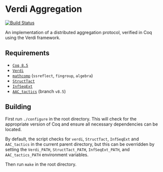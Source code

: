 Verdi Aggregation
=================

[![Build Status](https://api.travis-ci.org/palmskog/verdi.svg?branch=aggregation)](https://travis-ci.org/palmskog/verdi)

An implementation of a distributed aggregation protocol, verified in Coq using the Verdi framework.

Requirements
------------

 - [`Coq 8.5`](https://coq.inria.fr/download)
 - [`Verdi`](https://github.com/uwplse/verdi)
 - [`mathcomp`](https://math-comp.github.io/math-comp/) (`ssreflect`, `fingroup`, `algebra`)
 - [`StructTact`](https://github.com/uwplse/StructTact)
 - [`InfSeqExt`](https://github.com/palmskog/InfSeqExt)
 - [`AAC_tactics`](https://github.com/coq-contribs/aac-tactics) (branch `v8.5`)

Building
--------

First run `./configure` in the root directory.  This will check
for the appropriate version of Coq and ensure all necessary
dependencies can be located. 

By default, the script checks for `verdi`, `StructTact`,
`InfSeqExt` and `AAC_tactics` in the current parent directory, but this can be
overridden by setting the `Verdi_PATH`, `StructTact_PATH`, `InfSeqExt_PATH`,
and `AAC_tactics_PATH` environment variables.

Then run `make` in the root directory.
